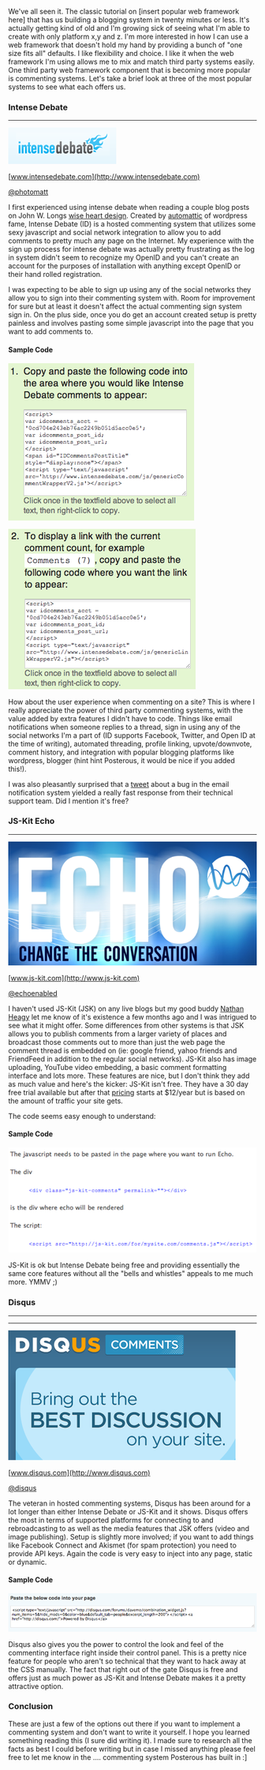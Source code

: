 We've all seen it. The classic tutorial on [insert popular web framework here]
that has us building a blogging system in twenty minutes or less. It's actually
getting kind of old and I'm growing sick of seeing what I'm able to create with
only platform x,y and z. I'm more interested in how I can use a web framework
that doesn't hold my hand by providing a bunch of "one size fits all" defaults.
I like flexibility and choice. I like it when the web framework I'm using allows
me to mix and match third party systems easily. One third party web framework
component that is becoming more popular is commenting systems. Let's take a
brief look at three of the most popular systems to see what each offers us.

### Intense Debate

****

![](/img/6538176-media_httpfarm3static_zwrDw.png)

[www.intensedebate.com](http://www.intensedebate.com)

[@photomatt](http://twitter.com/photomatt)

I first experienced using intense debate when reading a couple blog posts on
John W. Longs [wise heart design](http://www.wiseheartdesign.com). Created by
[automattic](http://twitter.com/automattic) of wordpress fame, Intense Debate
(ID) is a hosted commenting system that utilizes some sexy javascript and social
network integration to allow you to add comments to pretty much any page on the
Internet. My experience with the sign up process for intense debate was actually
pretty frustrating as the log in system didn't seem to recognize my OpenID and
you can't create an account for the purposes of installation with anything
except OpenID or their hand rolled registration.

I was expecting to be able to sign up using any of the social networks they
allow you to sign into their commenting system with. Room for improvement for
sure but at least it doesn't affect the actual commenting sign system sign in.
On the plus side, once you do get an account created setup is pretty painless
and involves pasting some simple javascript into the page that you want to add
comments to.

#### Sample Code

![](/img/6538431-media_httpfarm5static_keJjk.png)

![](/img/6538432-media_httpfarm3static_EDxfH.png)

How about the user experience when commenting on a site? This is where I really
appreciate the power of third party commenting systems, with the value added by
extra features I didn't have to code. Things like email notifications when
someone replies to a thread, sign in using any of the social networks I'm a part
of (ID supports Facebook, Twitter, and Open ID at the time of writing),
automated threading, profile linking, upvote/downvote, comment history, and
integration with popular blogging platforms like wordpress, blogger (hint hint
Posterous, it would be nice if you added this!). 

I was also pleasantly surprised that a
[tweet](http://twitter.com/dmosher/status/8168838760) about a bug in the email
notification system yielded a really fast response from their technical support
team. Did I mention it's free?

### JS-Kit Echo

****

![](/img/6538178-media_httpfarm3static_rBiqF.png)

[www.js-kit.com](http://www.js-kit.com)

[@echoenabled](http://twitter.com/echoenabled)

I haven't used JS-Kit (JSK) on any live blogs but my good buddy [Nathan
Heagy](http://www.twitter.com/nheagy) let me know of it's existence a few months
ago and I was intrigued to see what it might offer. Some differences from other
systems is that JSK allows you to publish comments from a larger variety of
places and broadcast those comments out to more than just the web page the
comment thread is embedded on (ie: google friend, yahoo friends and FriendFeed
in addition to the regular social networks). JS-Kit also has image uploading,
YouTube video embedding, a basic comment formatting interface and lots more.
These features are nice, but I don't think they add as much value and here's the
kicker: JS-Kit isn't free. They have a 30 day free trial available but after
that [pricing](http://js-kit.com/pricing/) starts at \$12/year but is based on
the amount of traffic your site gets.

The code seems easy enough to understand:

#### Sample Code

![](/img/6538433-media_httpfarm5static_huuwm.png)

JS-Kit is ok but Intense Debate being free and providing essentially the same
core features without all the "bells and whistles" appeals to me much more. YMMV
;)

### Disqus

****

****

![](/img/6538177-media_httpfarm3static_vHgyp.png)

[www.disqus.com](http://www.disqus.com)

[@disqus](http://twitter.com/disqus)

The veteran in hosted commenting systems, Disqus has been around for a lot
longer than either Intense Debate or JS-Kit and it shows. Disqus offers the most
in terms of supported platforms for connecting to and rebroadcasting to as well
as the media features that JSK offers (video and image publishing). Setup is
slightly more involved; if you want to add things like Facebook Connect and
Akismet (for spam protection) you need to provide API keys. Again the code is
very easy to inject into any page, static or dynamic.

#### Sample Code

![](/img/6538434-media_httpfarm5static_jiFnk.png)

Disqus also gives you the power to control the look and feel of the commenting
interface right inside their control panel. This is a pretty nice feature for
people who aren't so technical that they want to hack away at the CSS manually.
The fact that right out of the gate Disqus is free and offers just as much power
as JS-Kit and Intense Debate makes it a pretty attractive option.

### Conclusion

These are just a few of the options out there if you want to implement a
commenting system and don't want to write it yourself. I hope you learned
something reading this (I sure did writing it). I made sure to research all the
facts as best I could before writing but in case I missed anything please feel
free to let me know in the .... commenting system Posterous has built in :]
